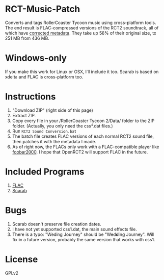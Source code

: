 RCT-Music-Patch
===============

Converts and tags RollerCoaster Tycoon music using cross-platform tools. The end result is FLAC-compressed versions of the RCT2 soundtrack, all of which have [corrected metadata](https://github.com/IntelOrca/OpenRCT2/wiki/Music-Cleanup). They take up 58% of their original size, to 251 MB from 436 MB.

Windows-only
============

If you make this work for Linux or OSX, I'll include it too. Scarab is based on xdelta and FLAC is cross-platform too.

Instructions
============

1. "Download ZIP" (right side of this page)
2. Extract ZIP.
3. Copy every file in your /RollerCoaster Tycoon 2/Data/ folder to the ZIP folder. (Actually, you only need the css*.dat files.)
4. Run `RCT2 Sound Conversion.bat`
5. The batch file creates FLAC versions of each normal RCT2 sound file, then patches it with the metadata I made.
6. As of right now, the FLACs only work with a FLAC-compatible player like [foobar2000](http://www.foobar2000.org/). I hope that OpenRCT2 will support FLAC in the future.

Included Programs
=================

1. [FLAC](https://xiph.org/flac/index.html)
2. [Scarab](https://github.com/loyso/Scarab)

Bugs
====

1. Scarab doesn't preserve file creation dates.
2. I have not yet supported css1.dat, the main sound effects file.
3. There is a typo: "Weding Journey" should be "Wed**d**ing Journey". Will fix in a future version, probably the same version that works with css1.

License
=======

GPLv2 
